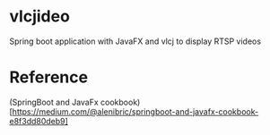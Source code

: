 # vlcjideo
Spring boot application with JavaFX and vlcj to display RTSP videos


# Reference
(SpringBoot and JavaFx cookbook)[https://medium.com/@alenibric/springboot-and-javafx-cookbook-e8f3dd80deb9]